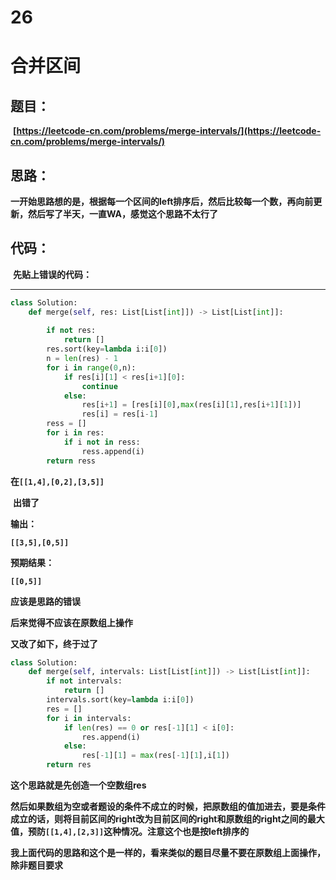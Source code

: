 # 26


# **合并区间**

## **题目：**

​	**[https://leetcode-cn.com/problems/merge-intervals/](https://leetcode-cn.com/problems/merge-intervals/)**

## **思路：**

​		**一开始思路想的是，根据每一个区间的left排序后，然后比较每一个数，再向前更新，然后写了半天，一直WA，感觉这个思路不太行了**

## **代码：**

​	**先贴上错误的代码：**

****			

```python
class Solution:
    def merge(self, res: List[List[int]]) -> List[List[int]]:
        
        if not res:
            return []
        res.sort(key=lambda i:i[0])
        n = len(res) - 1
        for i in range(0,n):
            if res[i][1] < res[i+1][0]:
                continue
            else:
                res[i+1] = [res[i][0],max(res[i][1],res[i+1][1])]
                res[i] = res[i-1]
        ress = []
        for i in res:
            if i not in ress:
                ress.append(i)
        return ress
```

**在`[[1,4],[0,2],[3,5]]`**

​	**出错了**

**输出：**

**`[[3,5],[0,5]]`**

**预期结果：**

**`[[0,5]]`**

**应该是思路的错误**

**后来觉得不应该在原数组上操作**

**又改了如下，终于过了**

```python
class Solution:
    def merge(self, intervals: List[List[int]]) -> List[List[int]]:
        if not intervals:
            return []
        intervals.sort(key=lambda i:i[0])
        res = []
        for i in intervals:
            if len(res) == 0 or res[-1][1] < i[0]:
                res.append(i)
            else:
                res[-1][1] = max(res[-1][1],i[1])
        return res
```

**这个思路就是先创造一个空数组res**

**然后如果数组为空或者题设的条件不成立的时候，把原数组的值加进去，要是条件成立的话，则将目前区间的right改为目前区间的right和原数组的right之间的最大值，预防`[[1,4],[2,3]]`这种情况。注意这个也是按left排序的**

**我上面代码的思路和这个是一样的，看来类似的题目尽量不要在原数组上面操作，除非题目要求**


